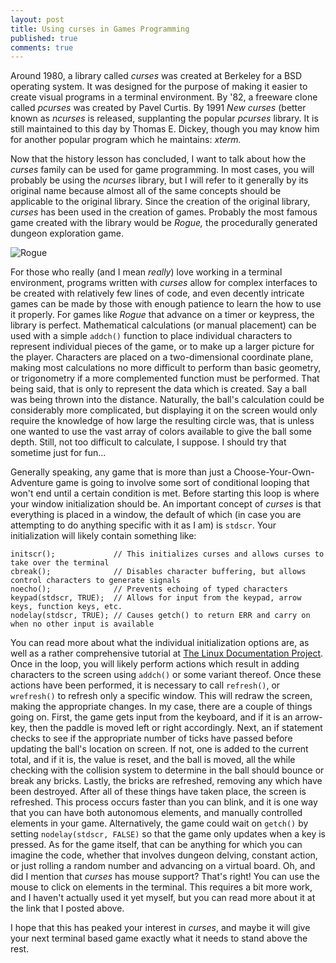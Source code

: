 ```yaml
---
layout: post
title: Using curses in Games Programming
published: true
comments: true
---
```


Around 1980, a library called *curses* was created at Berkeley for a BSD operating system. It was designed for the purpose of making it easier to create visual programs in a terminal environment. By '82, a freeware clone called *pcurses* was created by Pavel Curtis. By 1991 *New curses* (better known as *ncurses* is released, supplanting the popular *pcurses* library. It is still maintained to this day by Thomas E. Dickey, though you may know him for another popular program which he maintains: *xterm.*

Now that the history lesson has concluded, I want to talk about how the *curses* family can be used for game programming. In most cases, you will probably be using the *ncurses* library, but I will refer to it generally by its original name because almost all of the same concepts should be applicable to the original library. Since the creation of the original library, *curses* has been used in the creation of games. Probably the most famous game created with the library would be *Rogue,* the procedurally generated dungeon exploration game.

![Rogue](http://upload.wikimedia.org/wikipedia/en/1/17/Rogue_Screen_Shot_CAR.PNG)

For those who really (and I mean *really*) love working in a terminal environment, programs written with *curses* allow for complex interfaces to be created with relatively few lines of code, and even decently intricate games can be made by those with enough patience to learn the how to use it properly. For games like *Rogue* that advance on a timer or keypress, the library is perfect. Mathematical calculations (or manual placement) can be used with a simple `addch()` function to place individual characters to represent individual pieces of the game, or to make up a larger picture for the player. Characters are placed on a two-dimensional coordinate plane, making most calculations no more difficult to perform than basic geometry, or trigonometry if a more complemented function must be performed. That being said, that is only to represent the data which is created. Say a ball was being thrown into the distance. Naturally, the ball's calculation could be considerably more complicated, but displaying it on the screen would only require the knowledge of how large the resulting circle was, that is unless one wanted to use the vast array of colors available to give the ball some depth. Still, not too difficult to calculate, I suppose. I should try that sometime just for fun...

Generally speaking, any game that is more than just a Choose-Your-Own-Adventure game is going to involve some sort of conditional looping that won't end until a certain condition is met. Before starting this loop is where your window initialization should be. An important concept of *curses* is that everything is placed in a window, the default of which (in case you are attempting to do anything specific with it as I am) is `stdscr`. Your initialization will likely contain something like:

    initscr();             // This initializes curses and allows curses to take over the terminal
    cbreak();              // Disables character buffering, but allows control characters to generate signals
    noecho();              // Prevents echoing of typed characters
    keypad(stdscr, TRUE);  // Allows for input from the keypad, arrow keys, function keys, etc.
    nodelay(stdscr, TRUE); // Causes getch() to return ERR and carry on when no other input is available

You can read more about what the individual initialization options are, as well as a rather comprehensive tutorial at [The Linux Documentation Project](http://www.tldp.org/HOWTO/NCURSES-Programming-HOWTO/). Once in the loop, you will likely perform actions which result in adding characters to the screen using `addch()` or some variant thereof. Once these actions have been performed, it is necessary to call `refresh()`, or `wrefresh()` to refresh only a specific window. This will redraw the screen, making the appropriate changes. In my case, there are a couple of things going on. First, the game gets input from the keyboard, and if it is an arrow-key, then the paddle is moved left or right accordingly. Next, an if statement checks to see if the appropriate number of ticks have passed before updating the ball's location on screen. If not, one is added to the current total, and if it is, the value is reset, and the ball is moved, all the while checking with the collision system to determine in the ball should bounce or break any bricks. Lastly, the bricks are refreshed, removing any which have been destroyed. After all of these things have taken place, the screen is refreshed. This process occurs faster than you can blink, and it is one way that you can have both autonomous elements, and manually controlled elements in your game. Alternatively, the game could wait on `getch()` by setting `nodelay(stdscr, FALSE)` so that the game only updates when a key is pressed. As for the game itself, that can be anything for which you can imagine the code, whether that involves dungeon delving, constant action, or just rolling a random number and advancing on a virtual board. Oh, and did I mention that *curses* has mouse support? That's right! You can use the mouse to click on elements in the terminal. This requires a bit more work, and I haven't actually used it yet myself, but you can read more about it at the link that I posted above. 

I hope that this has peaked your interest in *curses*, and maybe it will give your next terminal based game exactly what it needs to stand above the rest.